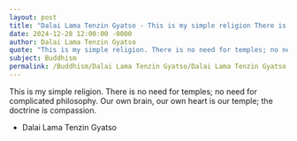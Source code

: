 ```yaml
---
layout: post
title: "Dalai Lama Tenzin Gyatso - This is my simple religion There is no"
date: 2024-12-28 12:00:00 -0000
author: Dalai Lama Tenzin Gyatso
quote: "This is my simple religion. There is no need for temples; no need for complicated philosophy. Our own brain, our own heart is our temple; the doctrine is compassion."
subject: Buddhism
permalink: /Buddhism/Dalai Lama Tenzin Gyatso/Dalai Lama Tenzin Gyatso - This is my simple religion There is no
---
```


This is my simple religion. There is no need for temples; no need for complicated philosophy. Our own brain, our own heart is our temple; the doctrine is compassion.

- Dalai Lama Tenzin Gyatso
